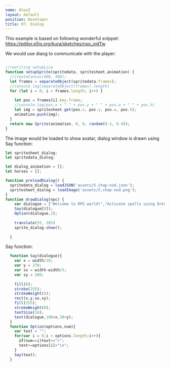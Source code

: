 ```yaml
---
name: AlexZ
layout: default
position: Developer
title: 07. Dialog
---
```


This example is based on following wonderful snippet:  
https://editor.p5js.org/kura/sketches/nso_ojdTw

We would use diaog to communicate with the player:  

```javascript

//rewriting setupLisa
function setupSprite(spritedata, spritesheet,animation) {
  //createCanvas(400, 400);
  let frames = separateObject(spritedata.frames);
  //console.log(separateObject(frames).length)
  for (let i = 0; i < frames.length; i++) {
    
    let pos = frames[i].key.frame;
    //console.log(pos.x + " " + pos.y + " " + pos.w + " " + pos.h)
    let img = spritesheet.get(pos.x, pos.y, pos.w, pos.h);
    animation.push(img);
  }
  return new Sprite(animation, 0, 0, random(0.1, 0.4));
}

```

The image would be loaded to show avatar, dialog window is drawn using Say function:  

```javascript
let spritesheet_dialog;
let spritedata_dialog;

let dialog_animation = [];
let horses = [];

function preloadDialog() {
  spritedata_dialog = loadJSON('assets/5.chap-nod.json');
  spritesheet_dialog = loadImage('assets/5.chap-nod.png');
}
function drawDialog(npc) {
    var dialogue = ["Welcome to RPG world!","Activate spells using Enter","Press Enter to close"];
    Say(dialogue[0]);
    Option(dialogue,2);
    
    translate(55, 285)
    sprite_dialog.show();
    
  }

```

Say function:  

```javascript
  function Say(dialogue){
    var x = width/10;
    var y = 270;
    var sx = width-width/5;
    var sy = 100;
    
    fill(0);
    stroke(255);
    strokeWeight(5);
    rect(x,y,sx,sy);    
    fill(255);
    strokeWeight(0);
    textSize(16);
    text(dialogue,100+x,30+y);
  }
  function Option(options,num){
    var text = "";
    for(var i = 0;i < options.length;i++){
      if(num==i)text+=">";
      text+=options[i]+"\n";
    }
    Say(text);
  }

```